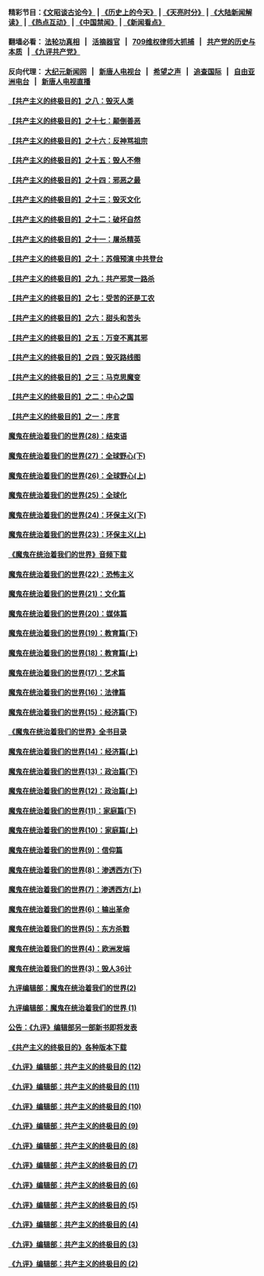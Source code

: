 #### 精彩节目：[《文昭谈古论今》](http://134.209.198.168/wenzhao) | [《历史上的今天》](http://134.209.198.168/today-in-history) | [《天亮时分》](http://134.209.198.168/tianliang) | [《大陆新闻解读》](http://134.209.198.168/ntdtv-comedy) | [《热点互动》](http://134.209.198.168/ntdtv-rdhd)  | [《中国禁闻》](http://134.209.198.168/ntdtv-news) | [《新闻看点》](http://134.209.198.168/news-insight) 

  #### 翻墙必看： [法轮功真相](http://134.209.198.168:10000/videos/truth.html) &nbsp;&nbsp;|&nbsp;&nbsp; [活摘器官](http://134.209.198.168:10000/videos/res/Organs/) &nbsp;&nbsp;|&nbsp;&nbsp; [709维权律师大抓捕](http://134.209.198.168:10000/videos/709/) &nbsp;&nbsp;|&nbsp;&nbsp; [共产党的历史与本质](http://134.209.198.168:10000/videos/ccp.html) &nbsp;&nbsp;| [《九评共产党》](http://134.209.198.168:10000/videos/jiuping/) 

#### 反向代理： [大纪元新闻网](http://134.209.198.168:10080/) &nbsp;&nbsp;|&nbsp;&nbsp; [新唐人电视台](http://134.209.198.168:8000/) &nbsp;&nbsp;|&nbsp;&nbsp; [希望之声](http://134.209.198.168:8200/) &nbsp;&nbsp;|&nbsp;&nbsp; [追查国际](http://134.209.198.168:10010/) &nbsp;&nbsp;|&nbsp;&nbsp; [自由亚洲电台](http://134.209.198.168:9800/) &nbsp;&nbsp;|&nbsp;&nbsp; [新唐人电视直播](http://134.209.198.168/) 

#### [【共产主义的终极目的】之八：毁灭人类](../pages/nsc422/n11108503.md?t=04200337) 

#### [【共产主义的终极目的】之十七：颠倒善恶](../pages/nsc422/n11179782.md?t=04200337) 

#### [【共产主义的终极目的】之十六：反神骂祖宗](../pages/nsc422/n11166798.md?t=04200337) 

#### [【共产主义的终极目的】之十五：毁人不倦](../pages/nsc422/n11166792.md?t=04200337) 

#### [【共产主义的终极目的】之十四：邪恶之最](../pages/nsc422/n11150249.md?t=04200337) 

#### [【共产主义的终极目的】之十三：毁灭文化](../pages/nsc422/n11135227.md?t=04200337) 

#### [【共产主义的终极目的】之十二：破坏自然](../pages/nsc422/n11135214.md?t=04200337) 

#### [【共产主义的终极目的】之十一：屠杀精英](../pages/nsc422/n11118442.md?t=04200337) 

#### [【共产主义的终极目的】之十：苏俄预演 中共登台](../pages/nsc422/n11118424.md?t=04200337) 

#### [【共产主义的终极目的】之九：共产邪灵一路杀](../pages/nsc422/n11114139.md?t=04200337) 

#### [【共产主义的终极目的】之七：受苦的还是工农](../pages/nsc422/n11101809.md?t=04200337) 

#### [【共产主义的终极目的】之六：甜头和苦头](../pages/nsc422/n11096971.md?t=04200337) 

#### [【共产主义的终极目的】之五：万变不离其邪](../pages/nsc422/n11091285.md?t=04200337) 

#### [【共产主义的终极目的】之四：毁灭路线图](../pages/nsc422/n11086284.md?t=04200337) 

#### [【共产主义的终极目的】之三：马克思魔变](../pages/nsc422/n11061941.md?t=04200337) 

#### [【共产主义的终极目的】之二：中心之国](../pages/nsc422/n11047728.md?t=04200337) 

#### [【共产主义的终极目的】之一：序言](../pages/nsc422/n11086077.md?t=04200337) 

#### [魔鬼在统治着我们的世界(28)：结束语](../pages/nsc422/n10936246.md?t=04200337) 

#### [魔鬼在统治着我们的世界(27)：全球野心(下)](../pages/nsc422/n10928319.md?t=04200337) 

#### [魔鬼在统治着我们的世界(26)：全球野心(上)](../pages/nsc422/n10900318.md?t=04200337) 

#### [魔鬼在统治着我们的世界(25)：全球化](../pages/nsc422/n10788205.md?t=04200337) 

#### [魔鬼在统治着我们的世界(24)：环保主义(下)](../pages/nsc422/n10695307.md?t=04200337) 

#### [魔鬼在统治着我们的世界(23)：环保主义(上)](../pages/nsc422/n10688613.md?t=04200337) 

#### [《魔鬼在统治着我们的世界》音频下载](../pages/nsc422/n10635553.md?t=04200337) 

#### [魔鬼在统治着我们的世界(22)：恐怖主义](../pages/nsc422/n10614727.md?t=04200337) 

#### [魔鬼在统治着我们的世界(21)：文化篇](../pages/nsc422/n10597706.md?t=04200337) 

#### [魔鬼在统治着我们的世界(20)：媒体篇](../pages/nsc422/n10586579.md?t=04200337) 

#### [魔鬼在统治着我们的世界(19)：教育篇(下)](../pages/nsc422/n10564808.md?t=04200337) 

#### [魔鬼在统治着我们的世界(18)：教育篇(上)](../pages/nsc422/n10526970.md?t=04200337) 

#### [魔鬼在统治着我们的世界(17)：艺术篇](../pages/nsc422/n10499093.md?t=04200337) 

#### [魔鬼在统治着我们的世界(16)：法律篇](../pages/nsc422/n10485969.md?t=04200337) 

#### [魔鬼在统治着我们的世界(15)：经济篇(下)](../pages/nsc422/n10469975.md?t=04200337) 

#### [《魔鬼在统治着我们的世界》全书目录](../pages/nsc422/n10464261.md?t=04200337) 

#### [魔鬼在统治着我们的世界(14)：经济篇(上)](../pages/nsc422/n10457370.md?t=04200337) 

#### [魔鬼在统治着我们的世界(13)：政治篇(下)](../pages/nsc422/n10448270.md?t=04200337) 

#### [魔鬼在统治着我们的世界(12)：政治篇(上)](../pages/nsc422/n10444576.md?t=04200337) 

#### [魔鬼在统治着我们的世界(11)：家庭篇(下)](../pages/nsc422/n10440961.md?t=04200337) 

#### [魔鬼在统治着我们的世界(10)：家庭篇(上)](../pages/nsc422/n10435448.md?t=04200337) 

#### [魔鬼在统治着我们的世界(9)：信仰篇](../pages/nsc422/n10432159.md?t=04200337) 

#### [魔鬼在统治着我们的世界(8)：渗透西方(下)](../pages/nsc422/n10429603.md?t=04200337) 

#### [魔鬼在统治着我们的世界(7)：渗透西方(上)](../pages/nsc422/n10426013.md?t=04200337) 

#### [魔鬼在统治着我们的世界(6)：输出革命](../pages/nsc422/n10421536.md?t=04200337) 

#### [魔鬼在统治着我们的世界(5)：东方杀戮](../pages/nsc422/n10417707.md?t=04200337) 

#### [魔鬼在统治着我们的世界(4)：欧洲发端](../pages/nsc422/n10414890.md?t=04200337) 

#### [魔鬼在统治着我们的世界(3)：毁人36计](../pages/nsc422/n10411583.md?t=04200337) 

#### [九评编辑部：魔鬼在统治着我们的世界(2)](../pages/nsc422/n10410036.md?t=04200337) 

#### [九评编辑部：魔鬼在统治着我们的世界 (1)](../pages/nsc422/n10406825.md?t=04200337) 

#### [公告：《九评》编辑部另一部新书即将发表](../pages/nsc422/n10405104.md?t=04200337) 

#### [《共产主义的终极目的》各种版本下载](../pages/nsc422/n10022138.md?t=04200337) 

#### [《九评》编辑部：共产主义的终极目的 (12)](../pages/nsc422/n9933272.md?t=04200337) 

#### [《九评》编辑部：共产主义的终极目的 (11)](../pages/nsc422/n9924973.md?t=04200337) 

#### [《九评》编辑部：共产主义的终极目的 (10)](../pages/nsc422/n9920883.md?t=04200337) 

#### [《九评》编辑部：共产主义的终极目的 (9)](../pages/nsc422/n9916363.md?t=04200337) 

#### [《九评》编辑部：共产主义的终极目的 (8)](../pages/nsc422/n9912488.md?t=04200337) 

#### [《九评》编辑部：共产主义的终极目的 (7)](../pages/nsc422/n9901176.md?t=04200337) 

#### [《九评》编辑部：共产主义的终极目的 (6)](../pages/nsc422/n9899359.md?t=04200337) 

#### [《九评》编辑部：共产主义的终极目的 (5)](../pages/nsc422/n9893174.md?t=04200337) 

#### [《九评》编辑部：共产主义的终极目的 (4)](../pages/nsc422/n9891246.md?t=04200337) 

#### [《九评》编辑部：共产主义的终极目的 (3)](../pages/nsc422/n9879879.md?t=04200337) 

#### [《九评》编辑部：共产主义的终极目的 (2)](../pages/nsc422/n9876205.md?t=04200337) 

